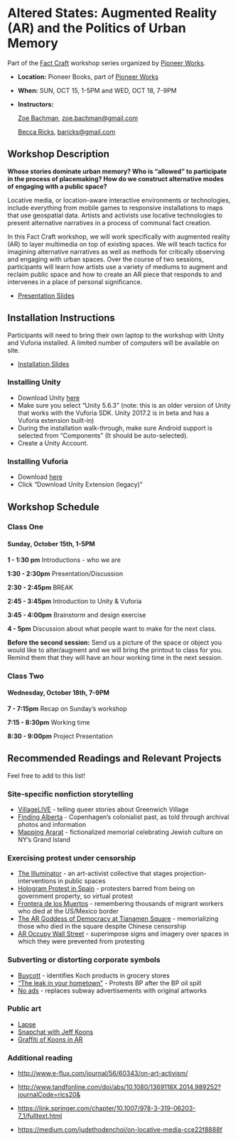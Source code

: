 # Altered States: Augmented Reality (AR) and the Politics of Urban Memory

Part of the [Fact Craft](http://pioneerworks.org/fact-craft-2/) workshop series organized by [Pioneer Works](pioneerworks.org).

* **Location:** Pioneer Books, part of [Pioneer Works](http://pioneerworks.org)
* **When:** SUN, OCT 15, 1-5PM and WED, OCT 18, 7-9PM
* **Instructors:**

   [Zoe Bachman](http://zoebachman.net), [zoe.bachman@gmail.com](mailto:zoe.bachman@gmail.com)

   [Becca Ricks](http://beccaricks.com/), [baricks@gmail.com](mailto:zbaricks@gmail.com)

## Workshop Description
**Whose stories dominate urban memory? Who is “allowed” to participate in the process of placemaking? How do we construct alternative modes of engaging with a public space?**

Locative media, or location-aware interactive environments or technologies, include everything from mobile games to responsive installations to maps that use geospatial data. Artists and activists use locative technologies to present alternative narratives in a process of communal fact creation.

In this Fact Craft workshop, we will work specifically with augmented reality (AR) to layer multimedia on top of existing spaces. We will teach tactics for imagining alternative narratives as well as methods for critically observing and engaging with urban spaces. Over the course of two sessions, participants will learn how artists use a variety of mediums to augment and reclaim public space and how to create an AR piece that responds to and intervenes in a place of personal significance.

* [Presentation Slides](https://docs.google.com/presentation/d/1oJn-j81375i-WZjdNRMoLseByj6iLHXRez5ii5cOWDk/edit?usp=sharing)

## Installation Instructions
Participants will need to bring their own laptop to the workshop with Unity and Vuforia installed. A limited number of computers will be available on site.

* [Installation Slides](https://docs.google.com/presentation/d/1o1s5FRUYm0jo90y-sDrN7PcKr70qkrj7VUPwIahT5TM/edit?usp=sharing)

### Installing Unity
* Download Unity [here](https://unity3d.com/get-unity/download/archive?_ga=2.158665722.1500404532.1505672232-2049739700.1505672232)
* Make sure you select “Unity 5.6.3” (note: this is an older version of Unity that works with the Vuforia SDK. Unity 2017.2 is in beta and has a Vuforia extension built-in)
* During the installation walk-through, make sure Android support is selected from “Components” (It should be auto-selected).
* Create a Unity Account.

### Installing Vuforia
* Download [here](https://developer.vuforia.com/downloads/sdk)
* Click “Download Unity Extension (legacy)”

## Workshop Schedule

### Class One
#### Sunday, October 15th, 1-5PM

**1 - 1:30 pm**
Introductions - who we are

**1:30 - 2:30pm**
Presentation/Discussion

**2:30 - 2:45pm**
BREAK

**2:45 - 3:45pm**
Introduction to Unity & Vuforia

**3:45 - 4:00pm**
Brainstorm and design exercise

**4 - 5pm**
Discussion about what people want to make for the next class.

**Before the second session:**
Send us a picture of the space or object you would like to alter/augment and we will bring the printout to class for you.
Remind them that they will have an hour working time in the next session.


### Class Two
#### Wednesday, October 18th, 7-9PM

**7 - 7:15pm**
Recap on Sunday’s workshop

**7:15 - 8:30pm**
Working time

**8:30 - 9:00pm**
Project Presentation


## Recommended Readings and Relevant Projects
Feel free to add to this list!

### Site-specific nonfiction storytelling
* [VillageLIVE](https://annekgoodfriend.github.io/Bootstrap_villageLIVE/) - telling queer stories about Greenwich Village
* [Finding Alberta](https://mw17.mwconf.org/paper/augmented-and-mixed-reality-design-for-contested-and-challenging-histories-postcolonial-approaches-to-site-specific-storytelling/) - Copenhagen’s colonialist past, as told through archival photos and information
* [Mapping Ararat](http://www.mappingararat.com/) - fictionalized memorial celebrating Jewish culture on NY’s Grand Island

### Exercising protest under censorship
* [The Illuminator](http://theilluminator.org/) - an art-activist collective that stages projection-interventions in public spaces
* [Hologram Protest in Spain](http://www.independent.co.uk/news/world/europe/spains-hologram-protest-thousands-join-virtual-march-in-madrid-against-new-gag-law-10170650.html) - protesters barred from being on government property, so virtual protest
* [Frontera de los Muertos](https://bordermemorial.wordpress.com/border-memorial-frontera-de-los-muertos/) - remembering thousands of migrant workers who died at the US/Mexico border
* [The AR Goddess of Democracy at Tianamen Square](http://www.artpractical.com/column/locating-technology-augmented-reality/) - memorializing those who died in the square despite Chinese censorship
* [AR Occupy Wall Street](http://www.wassom.com/political-activism-social-change-and-augmented-reality.html) - superimpose signs and imagery over spaces in which they were prevented from protesting

### Subverting or distorting corporate symbols
* [Buycott](https://www.forbes.com/sites/clareoconnor/2013/05/14/new-app-lets-you-boycott-koch-brothers-monsanto-and-more-by-scanning-your-shopping-cart/#12fce84263fe) - identifies Koch products in grocery stores
* [“The leak in your hometown”](https://theleakinyourhometown.wordpress.com/) - Protests BP after the BP oil spill
* [No ads](http://noad-app.com/) - replaces subway advertisements with original artworks

### Public art
* [Lapse](https://www.artsy.net/article/artsy-editorial-this-augmented-reality-app-reveals-art-in-public-spaces)
* [Snapchat with Jeff Koons](https://techcrunch.com/2017/10/02/snapchat-art/)
* [Graffiti of Koons in AR](https://www.dezeen.com/2017/10/06/sebastian-errazuriz-uses-augmented-reality-to-vandalise-jeff-koons-balloon-dog-sculpture/)


### Additional reading
* http://www.e-flux.com/journal/56/60343/on-art-activism/

* http://www.tandfonline.com/doi/abs/10.1080/1369118X.2014.989252?journalCode=rics20&

* https://link.springer.com/chapter/10.1007/978-3-319-06203-7_1/fulltext.html

* https://medium.com/judethodenchoi/on-locative-media-cce22f8888f

